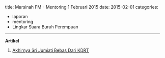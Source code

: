 title: Marsinah FM - Mentoring 1 Februari 2015
date: 2015-02-01
categories:
- laporan
- mentoring
- Lingkar Suara Buruh Perempuan
---

**Artikel**

1. [Akhirnya Sri Jumiati Bebas Dari KDRT](http://ciptamedia.org/akhirnya-sri-jumiati-bebas-dari-kdrt-3/)
